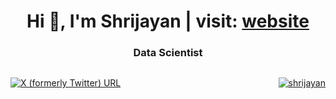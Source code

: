 <h1 align="center">Hi 👋, I'm Shrijayan | visit: <a href="https://shrijayan.cpluz.com" target="_blank">website</a></h1>
<h3 align="center">Data Scientist</h3>

<div style="display: flex; justify-content: space-between;">
  <p align="center"> 
    <a href="https://twitter.com/rshrijayan" target="_blank">
      <img alt="X (formerly Twitter) URL" src="https://img.shields.io/twitter/url?url=https%3A%2F%2Fx.com%2Frshrijayan">
    </a> 
  </p>
  <p align="center"> 
    <a href="https://linkedin.com/in/shrijayan" target="_blank">
      <img src="https://img.shields.io/badge/LinkedIn-0077B5?style=for-the-badge&logo=linkedin&logoColor=white" alt="shrijayan" />
    </a> 
  </p>
</div>
